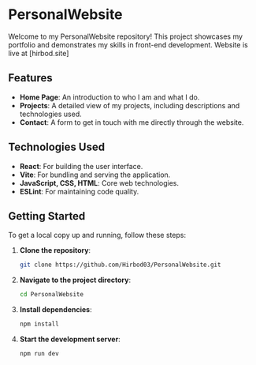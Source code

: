 
# PersonalWebsite

Welcome to my PersonalWebsite repository! This project showcases my portfolio and demonstrates my skills in front-end development.
Website is live at [hirbod.site]

## Features

- **Home Page**: An introduction to who I am and what I do.
- **Projects**: A detailed view of my projects, including descriptions and technologies used.
- **Contact**: A form to get in touch with me directly through the website.

## Technologies Used

- **React**: For building the user interface.
- **Vite**: For bundling and serving the application.
- **JavaScript, CSS, HTML**: Core web technologies.
- **ESLint**: For maintaining code quality.

## Getting Started
To get a local copy up and running, follow these steps:

1. **Clone the repository**:
   ```bash
   git clone https://github.com/Hirbod03/PersonalWebsite.git
   ```
2. **Navigate to the project directory**:
   ```bash
   cd PersonalWebsite
   ```
3. **Install dependencies**:
   ```bash
   npm install
   ```
4. **Start the development server**:
   ```bash
   npm run dev
   ```

